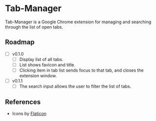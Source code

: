 # Tab-Manager

Tab-Manager is a Google Chrome extension for managing and searching through the list of open tabs.

## Roadmap

- [ ] v0.1.0
  - [ ] Display list of all tabs.
  - [ ] List shows favicon and title.
  - [ ] Clicking item in tab list sends focus to that tab, and closes the extension window.
- [ ] v0.1.1
  - [ ] The search input allows the user to filter the list of tabs.

## References

- Icons by [Flaticon](https://www.flaticon.com/free-icon/letter-t_3097109)
